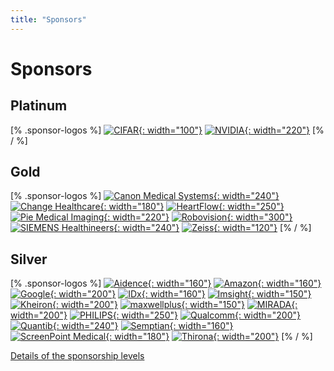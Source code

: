 ```yaml
---
title: "Sponsors"
---
```


# Sponsors

## <span class="sponsors platinum">Platinum</span>

[% .sponsor-logos %]
[![CIFAR](/sponsors/cifar.jpg){: width="100"}](https://www.cifar.ca)
[![NVIDIA](/sponsors/nvidia.svg){: width="220"}](https://www.nvidia.co.uk/deep-learning-ai/industries/healthcare/)
[% / %]

## <span class="sponsors gold">Gold</span>

[% .sponsor-logos %]
[![Canon Medical Systems](/sponsors/canon.jpg){: width="240"}](https://eu.medical.canon/)
[![Change Healthcare](/sponsors/change.svg){: width="180"}](https://www.changehealthcare.com/)
[![HeartFlow](/sponsors/heartflow.svg){: width="250"}](https://www.heartflow.com/)
[![Pie Medical Imaging](/sponsors/pie.svg){: width="220"}](https://www.piemedicalimaging.com/)
[![Robovision](/sponsors/robovision.png){: width="300"}](https://robovision.be/)
[![SIEMENS Healthineers](/sponsors/siemens.png){: width="240"}](https://www.healthcare.siemens.com/)
[![Zeiss](/sponsors/zeiss.svg){: width="120"}](https://www.zeiss.com/meditec/int/home.html)
[% / %]

## <span class="sponsors silver">Silver</span>

[% .sponsor-logos %]
[![Aidence](/sponsors/aidence.png){: width="160"}](http://aidence.com/)
[![Amazon](/sponsors/amazon.png){: width="160"}](https://aws.amazon.com/machine-learning/)
[![Google](/sponsors/google.svg){: width="200"}](https://research.google.com/)
[![IDx](/sponsors/idx.svg){: width="160"}](https://www.eyediagnosis.net/)
[![Imsight](/sponsors/imsight.png){: width="150"}](http://www.imsightmed.com/)
[![Kheiron](/sponsors/kheiron.png){: width="200"}](http://www.kheironmed.com/)
[![maxwellplus](/sponsors/maxwell.svg){: width="150"}](http://maxwellmri.com/)
[![MIRADA](/sponsors/mirada.svg){: width="200"}](http://mirada-medical.com/)
[![PHILIPS](/sponsors/philips.svg){: width="250"}](https://www.usa.philips.com/healthcare)
[![Qualcomm](/sponsors/qualcomm.svg){: width="200"}](https://www.qualcomm.com/)
[![Quantib](/sponsors/quantib.svg){: width="240"}](https://www.quantib.com/)
[![Semptian](/sponsors/semptian.gif){: width="160"}](http://www.semptian.com/)
[![ScreenPoint Medical](/sponsors/screenpoint.png){: width="180"}](https://www.screenpoint-medical.com/)
[![Thirona](/sponsors/thirona.png){: width="200"}](https://www.thirona.eu/)
[% / %]

[Details of the sponsorship levels](/sponsorship-packages.html)